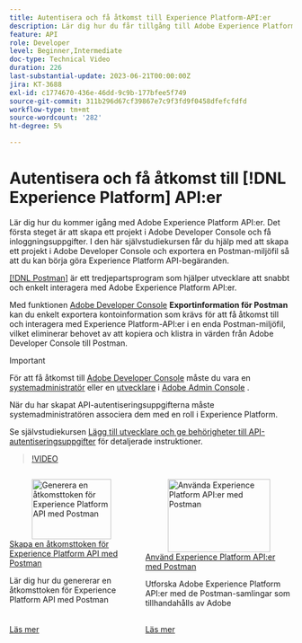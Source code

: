 ```yaml
---
title: Autentisera och få åtkomst till Experience Platform-API:er
description: Lär dig hur du får tillgång till Adobe Experience Platform-API:er.
feature: API
role: Developer
level: Beginner,Intermediate
doc-type: Technical Video
duration: 226
last-substantial-update: 2023-06-21T00:00:00Z
jira: KT-3688
exl-id: c1774670-436e-46dd-9c9b-177bfee5f749
source-git-commit: 311b296d67cf39867e7c9f3fd9f0458dfefcfdfd
workflow-type: tm+mt
source-wordcount: '282'
ht-degree: 5%

---
```


# Autentisera och få åtkomst till [!DNL Experience Platform] API:er

Lär dig hur du kommer igång med Adobe Experience Platform API:er. Det första steget är att skapa ett projekt i Adobe Developer Console och få inloggningsuppgifter. I den här självstudiekursen får du hjälp med att skapa ett projekt i Adobe Developer Console och exportera en Postman-miljöfil så att du kan börja göra Experience Platform API-begäranden.

[[!DNL Postman]](https://www.postman.com/) är ett tredjepartsprogram som hjälper utvecklare att snabbt och enkelt interagera med Adobe Experience Platform API:er.

Med funktionen [Adobe Developer Console](https://developer.adobe.com/console/home) **Exportinformation för Postman** kan du enkelt exportera kontoinformation som krävs för att få åtkomst till och interagera med Experience Platform-API:er i en enda Postman-miljöfil, vilket eliminerar behovet av att kopiera och klistra in värden från Adobe Developer Console till Postman.

>[!IMPORTANT]
>
>För att få åtkomst till [Adobe Developer Console](https://developer.adobe.com/console/home) måste du vara en [systemadministratör](https://helpx.adobe.com/enterprise/using/admin-roles.html) eller en [utvecklare](https://helpx.adobe.com/enterprise/using/manage-developers.html#:~:text=Add%20developers%20to%20a%20single%20product%20profile&text=In%20the%20Admin%20Console%2C%20navigate,in%20the%20upper%2Dright%20corner.) i [Adobe Admin Console](https://adminconsole.adobe.com) .
>
> När du har skapat API-autentiseringsuppgifterna måste systemadministratören associera dem med en roll i Experience Platform.
>
>Se självstudiekursen [Lägg till utvecklare och ge behörigheter till API-autentiseringsuppgifter](../admin/add-developers.md) för detaljerade instruktioner.


>[!VIDEO](https://video.tv.adobe.com/v/28832/?learn=on&enablevpops)

<!-- CARDS
* generate-an-access-token.md
* use-apis-with-postman.md
-->
<!-- START CARDS HTML - DO NOT MODIFY BY HAND -->
<div class="columns">
    <div class="column is-half-tablet is-half-desktop is-one-third-widescreen" aria-label="Generate an Experience Platform API access token with Postman">
        <div class="card" style="height: 100%; display: flex; flex-direction: column; height: 100%;">
            <div class="card-image">
                <figure class="image x-is-16by9">
                    <a href="generate-an-access-token.md" title="Generera en åtkomsttoken för Experience Platform API med Postman" target="_blank" rel="referrer">
                        <img class="is-bordered-r-small" src="https://video.tv.adobe.com/v/29698/?format=jpeg&nocache=1752259602830" alt="Generera en åtkomsttoken för Experience Platform API med Postman"
                             style="width: 100%; aspect-ratio: 16 / 9; object-fit: cover; overflow: hidden; display: block; margin: auto;">
                    </a>
                </figure>
            </div>
            <div class="card-content is-padded-small" style="display: flex; flex-direction: column; flex-grow: 1; justify-content: space-between;">
                <div class="top-card-content">
                    <p class="headline is-size-6 has-text-weight-bold">
                        <a href="generate-an-access-token.md" target="_blank" rel="referrer" title="Generera en åtkomsttoken för Experience Platform API med Postman">Skapa en åtkomsttoken för Experience Platform API med Postman</a>
                    </p>
                    <p class="is-size-6">Lär dig hur du genererar en åtkomsttoken för Experience Platform API med Postman</p>
                </div>
                <a href="generate-an-access-token.md" target="_blank" rel="referrer" class="spectrum-Button spectrum-Button--outline spectrum-Button--primary spectrum-Button--sizeM" style="align-self: flex-start; margin-top: 1rem;">
                    <span class="spectrum-Button-label has-no-wrap has-text-weight-bold">Läs mer</span>
                </a>
            </div>
        </div>
    </div>
    <div class="column is-half-tablet is-half-desktop is-one-third-widescreen" aria-label="Use Experience Platform APIs with Postman">
        <div class="card" style="height: 100%; display: flex; flex-direction: column; height: 100%;">
            <div class="card-image">
                <figure class="image x-is-16by9">
                    <a href="use-apis-with-postman.md" title="Använda Experience Platform API:er med Postman" target="_blank" rel="referrer">
                        <img class="is-bordered-r-small" src="https://video.tv.adobe.com/v/29704/?format=jpeg&nocache=1752259602844" alt="Använda Experience Platform API:er med Postman"
                             style="width: 100%; aspect-ratio: 16 / 9; object-fit: cover; overflow: hidden; display: block; margin: auto;">
                    </a>
                </figure>
            </div>
            <div class="card-content is-padded-small" style="display: flex; flex-direction: column; flex-grow: 1; justify-content: space-between;">
                <div class="top-card-content">
                    <p class="headline is-size-6 has-text-weight-bold">
                        <a href="use-apis-with-postman.md" target="_blank" rel="referrer" title="Använda Experience Platform API:er med Postman">Använd Experience Platform API:er med Postman</a>
                    </p>
                    <p class="is-size-6">Utforska Adobe Experience Platform API:er med de Postman-samlingar som tillhandahålls av Adobe</p>
                </div>
                <a href="use-apis-with-postman.md" target="_blank" rel="referrer" class="spectrum-Button spectrum-Button--outline spectrum-Button--primary spectrum-Button--sizeM" style="align-self: flex-start; margin-top: 1rem;">
                    <span class="spectrum-Button-label has-no-wrap has-text-weight-bold">Läs mer</span>
                </a>
            </div>
        </div>
    </div>
</div>
<!-- END CARDS HTML - DO NOT MODIFY BY HAND -->

